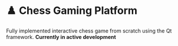 # ♟️ Chess Gaming Platform

Fully implemented interactive chess game from scratch using the Qt framework. **Currently in active development**
